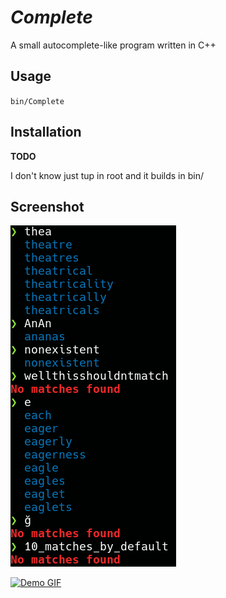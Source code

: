 # _Complete_

A small autocomplete-like program written in C++

## Usage

`bin/Complete`

## Installation

**TODO**

I don't know just tup in root and it builds in bin/

## Screenshot

![Sample Image](data/sample_screenshot.png "A simple representation of its current state")

[![Demo GIF](https://asciinema.org/a/ZhSBlpZ2QxJUPP1rZVAUlYcyE.svg)](https://asciinema.org/a/ZhSBlpZ2QxJUPP1rZVAUlYcyE)

